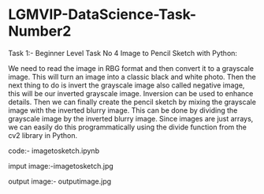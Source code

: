 # LGMVIP-DataScience-Task-Number2
Task 1:-
Beginner Level Task No 4
Image to Pencil Sketch with Python:

We need to read the image in RBG format and then convert it to a grayscale image.
This will turn an image into a classic black and white photo. 
Then the next thing to do is invert the grayscale image also called negative image, this will be our inverted grayscale image. 
Inversion can be used to enhance details. 
Then we can finally create the pencil sketch by mixing the grayscale image with the inverted blurry image. 
This can be done by dividing the grayscale image by the inverted blurry image.
Since images are just arrays, we can easily do this programmatically using the divide function from the cv2 library in Python.

code:- imagetosketch.ipynb

imput image:-imagetosketch.jpg

output image:- outputimage.jpg
